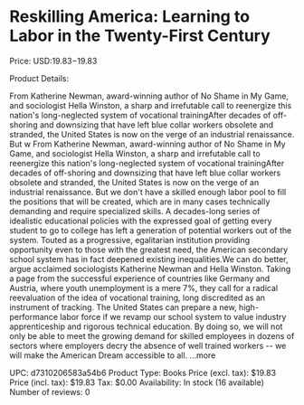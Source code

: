 # Reskilling America: Learning to Labor in the Twenty-First Century

Price: USD:$19.83-$19.83

Product Details:

From Katherine Newman, award-winning author of No Shame in My Game, and sociologist Hella Winston, a sharp and irrefutable call to reenergize this nation's long-neglected system of vocational trainingAfter decades of off-shoring and downsizing that have left blue collar workers obsolete and stranded, the United States is now on the verge of an industrial renaissance. But w From Katherine Newman, award-winning author of No Shame in My Game, and sociologist Hella Winston, a sharp and irrefutable call to reenergize this nation's long-neglected system of vocational trainingAfter decades of off-shoring and downsizing that have left blue collar workers obsolete and stranded, the United States is now on the verge of an industrial renaissance. But we don't have a skilled enough labor pool to fill the positions that will be created, which are in many cases technically demanding and require specialized skills. A decades-long series of idealistic educational policies with the expressed goal of getting every student to go to college has left a generation of potential workers out of the system. Touted as a progressive, egalitarian institution providing opportunity even to those with the greatest need, the American secondary school system has in fact deepened existing inequalities.We can do better, argue acclaimed sociologists Katherine Newman and Hella Winston. Taking a page from the successful experience of countries like Germany and Austria, where youth unemployment is a mere 7%, they call for a radical reevaluation of the idea of vocational training, long discredited as an instrument of tracking. The United States can prepare a new, high-performance labor force if we revamp our school system to value industry apprenticeship and rigorous technical education. By doing so, we will not only be able to meet the growing demand for skilled employees in dozens of sectors where employers decry the absence of well trained workers -- we will make the American Dream accessible to all. ...more

UPC: d7310206583a54b6
Product Type: Books
Price (excl. tax): $19.83
Price (incl. tax): $19.83
Tax: $0.00
Availability: In stock (16 available)
Number of reviews: 0